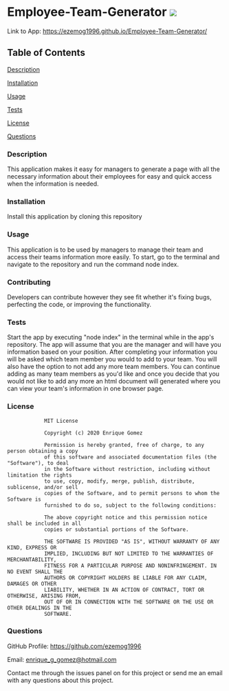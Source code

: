 # Employee-Team-Generator ![](https://img.shields.io/badge/license-MIT-green)

Link to App: https://ezemog1996.github.io/Employee-Team-Generator/

## Table of Contents

[Description](https://github.com/ezemog1996/Employee-Team-Generator#description)

[Installation](https://github.com/ezemog1996/Employee-Team-Generator#installation)

[Usage](https://github.com/ezemog1996/Employee-Team-Generator#usage)

[Tests](https://github.com/ezemog1996/Employee-Team-Generator#tests)

[License](https://github.com/ezemog1996/Employee-Team-Generator#license)

[Questions](https://github.com/ezemog1996/Employee-Team-Generator#questions)

### Description

This application makes it easy for managers to generate a page with all the necessary information about their employees for easy and quick access when the information is needed.

### Installation

Install this application by cloning this repository

### Usage

This application is to be used by managers to manage their team and access their teams information more easily. To start, go to the terminal and navigate to the repository and run the command node index.

### Contributing

Developers can contribute however they see fit whether it's fixing bugs, perfecting the code, or improving the functionality.

### Tests

Start the app by executing "node index" in the terminal while in the app's repository. The app will assume that you are the manager and will have you information based on your position. After completing your information you will be asked which team member you would to add to your team. You will also have the option to not add any more team members. You can continue adding as many team members as you'd like and once you decide that you would not like to add any more an html document will generated where you can view your team's information in one browser page.

### License


                MIT License

                Copyright (c) 2020 Enrique Gomez
                
                Permission is hereby granted, free of charge, to any person obtaining a copy
                of this software and associated documentation files (the "Software"), to deal
                in the Software without restriction, including without limitation the rights
                to use, copy, modify, merge, publish, distribute, sublicense, and/or sell
                copies of the Software, and to permit persons to whom the Software is
                furnished to do so, subject to the following conditions:
                
                The above copyright notice and this permission notice shall be included in all
                copies or substantial portions of the Software.
                
                THE SOFTWARE IS PROVIDED "AS IS", WITHOUT WARRANTY OF ANY KIND, EXPRESS OR
                IMPLIED, INCLUDING BUT NOT LIMITED TO THE WARRANTIES OF MERCHANTABILITY,
                FITNESS FOR A PARTICULAR PURPOSE AND NONINFRINGEMENT. IN NO EVENT SHALL THE
                AUTHORS OR COPYRIGHT HOLDERS BE LIABLE FOR ANY CLAIM, DAMAGES OR OTHER
                LIABILITY, WHETHER IN AN ACTION OF CONTRACT, TORT OR OTHERWISE, ARISING FROM,
                OUT OF OR IN CONNECTION WITH THE SOFTWARE OR THE USE OR OTHER DEALINGS IN THE
                SOFTWARE.

### Questions

GitHub Profile: https://github.com/ezemog1996

Email: enrique_g_gomez@hotmail.com 

Contact me through the issues panel on for this project or send me an email with any questions about this project.
